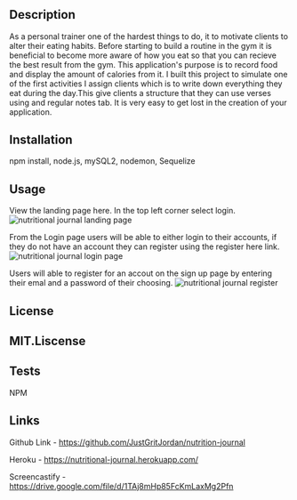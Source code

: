 # <Nutrition-Jounal>

## Description

As a personal trainer one of the hardest things to do, it to motivate clients to alter their eating habits. Before starting to build a routine in the gym it is beneficial to become more aware of how you eat so that you can recieve the best result from the gym. This application's purpose is to record food and display the amount of calories from it. 
 I built this project to simulate one of the first activities I assign clients which is to write down everything they eat during the day.This give clients a structure that they can use verses using and regular notes tab. It is very easy to get lost in the creation of your application.


## Installation

npm install, node.js, mySQL2, nodemon, Sequelize

## Usage
View the landing page here. In the top left corner select login.
![nutritional journal landing page](https://user-images.githubusercontent.com/111651316/229389790-31e01e8f-b65f-42f7-b481-9452963c9452.png)

From the Login page users will be able to either login to their accounts, if they do not have an account they can register using the register here link.
![nutritional journal login page](https://user-images.githubusercontent.com/111651316/229390463-dccba458-9786-4c80-a4a7-1cffa32f505c.png)

Users will able to register for an accout on the sign up page by entering their emal and a password of their choosing.
![nutritional journal register](https://user-images.githubusercontent.com/111651316/229391515-70805d64-7461-4d21-9f4d-392fe0e2f710.png)

## License

MIT.Liscense
---


## Tests
NPM

## Links
Github Link - https://github.com/JustGritJordan/nutrition-journal

Heroku - https://nutritional-journal.herokuapp.com/

Screencastify - https://drive.google.com/file/d/1TAj8mHp85FcKmLaxMg2Pfn
